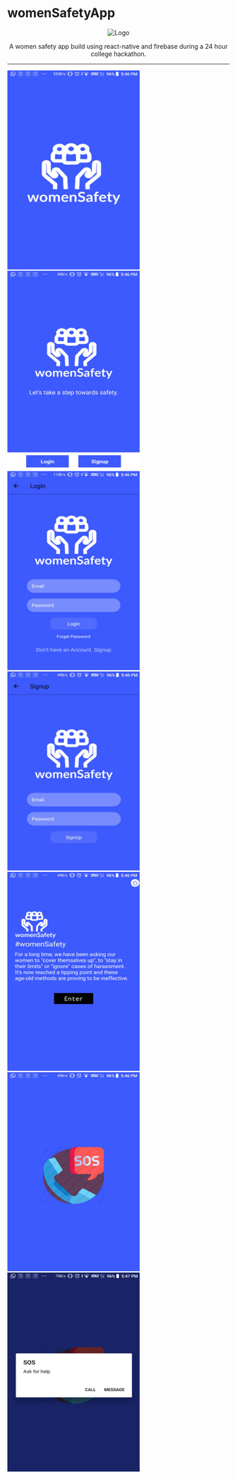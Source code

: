 # womenSafetyApp

<p align="center">
<img src="./src/images/Logo.png" alt="Logo" width="200" height="150"/>
</p>

<p align="center">
A women safety app build using react-native and firebase during a 24 hour college hackathon.
</p>

----------------------------------------------------------------------------------

<p align="left">
<img src="./src/images/screenshots/1.jpg" alt="welcome" width="300" height="450"/>
<img src="./src/images/screenshots/2.jpg" alt="welcome" width="300" height="450"/>
<img src="./src/images/screenshots/3.jpg" alt="welcome" width="300" height="450"/>
<img src="./src/images/screenshots/4.jpg" alt="welcome" width="300" height="450"/>
<img src="./src/images/screenshots/5.jpg" alt="welcome" width="300" height="450"/>
<img src="./src/images/screenshots/6.jpg" alt="welcome" width="300" height="450"/>
<img src="./src/images/screenshots/7.jpg" alt="welcome" width="300" height="450"/>
</p>